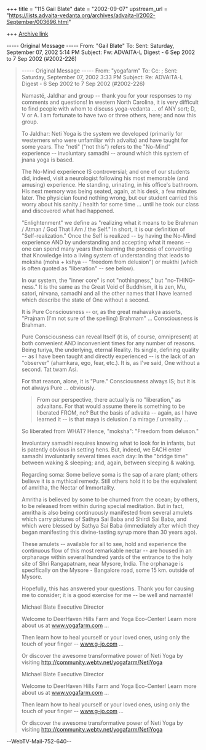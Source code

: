 +++
title = "115 Gail Blate"
date = "2002-09-07"
upstream_url = "https://lists.advaita-vedanta.org/archives/advaita-l/2002-September/003696.html"

+++
[Archive link](https://lists.advaita-vedanta.org/archives/advaita-l/2002-September/003696.html)


----- Original Message -----
From: "Gail Blate" <gblate at teleplex.net>
To: <ADVAITA-L at LISTS.ADVAITA-VEDANTA.ORG>
Sent: Saturday, September 07, 2002 5:14 PM
Subject: Fw: ADVAITA-L Digest - 6 Sep 2002 to 7 Sep 2002 (#2002-226)


>
> ----- Original Message -----
> From: "yogafarm" <yogafarm at webtv.net>
> To: <ADVAITA-L at LISTS.ADVAITA-VEDANTA.ORG>
> Cc: <gblate at teleplex.net>; <druby at teleplex.net>
> Sent: Saturday, September 07, 2002 3:33 PM
> Subject: Re: ADVAITA-L Digest - 6 Sep 2002 to 7 Sep 2002 (#2002-226)
>
>
> Namasté, Jaldhar and group -- thank you for your responses to my
> comments and questions!  In western North Carolina, it is very difficult
> to find people with whom to discuss yoga-vedanta ... of ANY sort; D, V
> or A.  I am fortunate to have two or three others, here; and now this
> group.
>
> To Jaldhar: Neti Yoga is the system we developed (primarily for
> westerners who were unfamiliar with advaita) and have taught for some
> years.  The "neti" ("not this") refers to the "No-Mind" experience --
> involuntary samadhi -- around which this system of jnana yoga is based.
>
> The No-Mind experience IS controversial; and one of our students did,
> indeed, visit a neurologist following his most memorable (and amusing)
> experience.  He standing, urinating, in his office's bathroom.  His next
> memory was being seated, again, at his desk, a few minutes later.  The
> physician found nothing wrong, but our student carried this worry about
> his sanity / health for some time ... until he took our class and
> discovered what had happened.
>
> "Enlightenment" we define as "realizing what it means to be Brahman /
> Atman / God That I Am / the Self."  In short, it is our definition of
> "Self-realization."  Once the Self is realized -- by having the No-Mind
> experience AND by understanding and accepting what it means -- one can
> spend many years then learning the process of converting that Knowledge
> into a living system of understanding that leads to moksha (moha + kshya
> -- "freedom from delusion") or mukthi (which is often quoted as
> "liberation" -- see below).
>
> In our system, the "inner core" is not "nothingness," but
> "no-THING-ness."  It is the same as the Great Void of Buddhism, it is
> zen, Mu, satori, nirvana, samadhi and all the other names that I have
> learned which describe the state of One without a second.
>
> It is Pure Consciousness -- or, as the great mahavakya asserts, "Prajnam
> (I'm not sure of the spelling) Brahmam" ... Consciousness is Brahman.
>
> Pure Consciousness can reveal Itself (it is, of course, omnipresent) at
> both convenient AND inconvenient times for any number of reasons.  Being
> turiya, the underlying, eternal Reality.  Its single, defining quality
> -- as I have been taught and directly experienced -- is the lack of an
> "observer" (ahamkara, ego, fear, etc.).  It is, as I've said, One
> without a second.  Tat twam Asi.
>
> For that reason, alone, it is "Pure."  Consciousness always IS; but it
> is not always Pure ... obviously.
>
> >From our perspective, there actually is no "liberation," as advaitans.
> For that would assume there is something to be liberated FROM, no?  But
> the basis of advaita -- again, as I have learned it -- is that maya is
> delusion / a mirage / unreality ...
>
> So liberated from WHAT?  Hence, "moksha": "Freedom from deluson."
>
> Involuntary samadhi requires knowing what to look for in infants, but is
> patently obvious in setting hens.  But, indeed, we EACH enter samadhi
> involuntarily several times each day: In the "bridge time" between
> waking & sleeping; and, again, between sleeping & waking.
>
> Regarding soma: Some believe soma is the sap of a rare plant; others
> believe it is a mythical remedy.  Still others hold it to be the
> equivalent of amritha, the Nectar of Immortality.
>
> Amritha is believed by some to be churned from the ocean; by others, to
> be released from within during special meditation.  But in fact, amritha
> is also being continuously manifested from several amulets which carry
> pictures of Sathya Sai Baba and Shirdi Sai Baba, and which were blessed
> by Sathya Sai Baba (immediately after which they began manifesting this
> divine-tasting syrup more than 30 years ago).
>
> These amulets -- available for all to see, hold and experience the
> continuous flow of this most remarkable nectar -- are housed in an
> orphanage within several hundred yards of the entrance to the holy site
> of Shri Rangapatnam, near Mysore, India.  The orphanage is specifically
> on the Mysore - Bangalore road, some 15 km. outside of Mysore.
>
> Hopefully, this has answered your questions.  Thank you for causing me
> to consider; it is a good exercise for me -- be well and namasté!
>
> Michael Blate
> Executive Director
>
> Welcome to DeerHaven Hills Farm and Yoga Eco-Center!  Learn more about
> us at www.yogafarm.com ...
>
> Then learn how to heal yourself or your loved ones, using only the touch
> of your finger -- www.g-jo.com ...
>
> Or discover the awesome transformative power of Neti Yoga by visiting
> http://community.webtv.net/yogafarm/NetiYoga
>
> Michael Blate
> Executive Director
>
> Welcome to DeerHaven Hills Farm and Yoga Eco-Center!  Learn more about
> us at www.yogafarm.com ...
>
> Then learn how to heal yourself or your loved ones, using only the touch
> of your finger -- www.g-jo.com ...
>
> Or discover the awesome transformative power of Neti Yoga by visiting
> http://community.webtv.net/yogafarm/NetiYoga
>
>
>


--WebTV-Mail-752-640--

